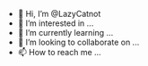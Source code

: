 - 👋 Hi, I’m @LazyCatnot
- 👀 I’m interested in ...
- 🌱 I’m currently learning ...
- 💞️ I’m looking to collaborate on ...
- 📫 How to reach me ...

<!---
LazyCatnot/LazyCatnot is a ✨ special ✨ repository because its `README.md` (this file) appears on your GitHub profile.
You can click the Preview link to take a look at your changes.
--->
